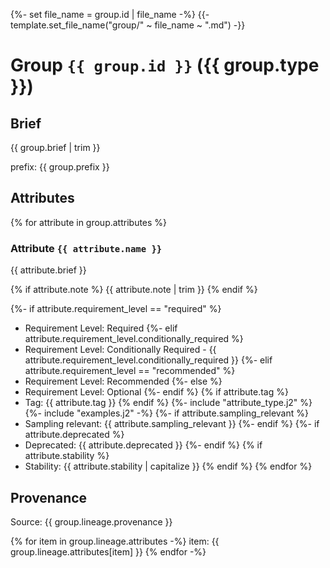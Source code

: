 {%- set file_name = group.id | file_name -%}
{{- template.set_file_name("group/" ~ file_name ~ ".md") -}}

# Group `{{ group.id }}` ({{ group.type }})

## Brief

{{ group.brief | trim }}

prefix: {{ group.prefix }}

## Attributes

{% for attribute in group.attributes %}
### Attribute `{{ attribute.name }}`

{{ attribute.brief }}

{% if attribute.note %}
{{ attribute.note | trim }}
{% endif %}

{%- if attribute.requirement_level == "required" %}
- Requirement Level: Required
{%- elif attribute.requirement_level.conditionally_required %}
- Requirement Level: Conditionally Required - {{ attribute.requirement_level.conditionally_required }}
{%- elif attribute.requirement_level == "recommended" %}
- Requirement Level: Recommended
{%- else %}
- Requirement Level: Optional
{%- endif %}
{% if attribute.tag %}
- Tag: {{ attribute.tag }}
{% endif %}
{%- include "attribute_type.j2" %}
{%- include "examples.j2" -%}
{%- if attribute.sampling_relevant %}
- Sampling relevant: {{ attribute.sampling_relevant }}
{%- endif %}
{%- if attribute.deprecated %}
- Deprecated: {{ attribute.deprecated }}
{%- endif %}
{% if attribute.stability %}
- Stability: {{ attribute.stability | capitalize }}
{% endif %}
{% endfor %}

## Provenance

Source: {{ group.lineage.provenance }}

{% for item in group.lineage.attributes -%}
item: {{ group.lineage.attributes[item] }}
{% endfor -%}